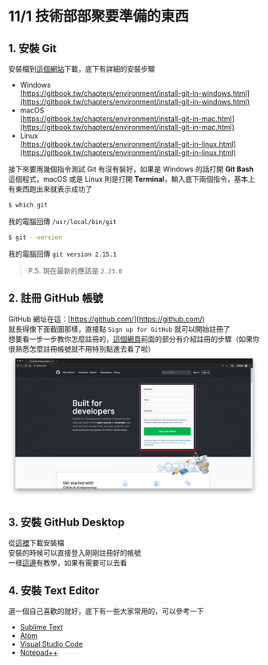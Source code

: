 # 11/1 技術部部聚要準備的東西

## 1. 安裝 Git

安裝檔到[這個網站](https://git-scm.com/downloads)下載，底下有詳細的安裝步驟

* Windows<br>
[https://gitbook.tw/chapters/environment/install-git-in-windows.html](https://gitbook.tw/chapters/environment/install-git-in-windows.html)
* macOS<br>
[https://gitbook.tw/chapters/environment/install-git-in-mac.html](https://gitbook.tw/chapters/environment/install-git-in-mac.html)
* Linux<br>
[https://gitbook.tw/chapters/environment/install-git-in-linux.html](https://gitbook.tw/chapters/environment/install-git-in-linux.html)

接下來要用幾個指令測試 Git 有沒有裝好，如果是 Windows 的話打開 **Git Bash** 這個程式，macOS 或是 Linux 則是打開 **Terminal**，輸入底下兩個指令，基本上有東西跑出來就表示成功了

```bash
$ which git 
```
我的電腦回傳 `/usr/local/bin/git`

```bash
$ git --version
```

我的電腦回傳 `git version 2.15.1`<br>
> P.S. 現在最新的應該是 `2.23.0`


## 2. 註冊 GitHub 帳號

GitHub 網址在這：[https://github.com/](https://github.com/)<br>
就長得像下面截圖那樣，直接點 `Sign up for GitHub` 就可以開始註冊了<br>
想要看一步一步教你怎麼註冊的，[這個網頁](https://progressbar.tw/posts/3)前面的部分有介紹註冊的步驟（如果你很熟悉怎麼註冊帳號就不用特別點進去看了啦）
![](./github-signup.png)

## 3. 安裝 GitHub Desktop

從[這裡](https://desktop.github.com/)下載安裝檔<br>
安裝的時候可以直接登入剛剛註冊好的帳號<br>
一樣[這邊](https://progressbar.tw/posts/49)有教學，如果有需要可以去看

## 4. 安裝 Text Editor

選一個自己喜歡的就好，底下有一些大家常用的，可以參考一下

* [Sublime Text](https://www.sublimetext.com/)
* [Atom](https://atom.io/)
* [Visual Studio Code](https://code.visualstudio.com/)
* [Notepad++](https://notepad-plus-plus.org/downloads/)